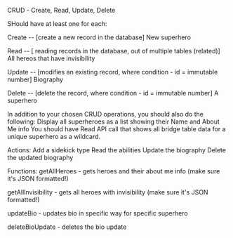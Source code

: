 CRUD - Create, Read, Update, Delete

SHould have at least one for each: 

Create -- [create a new record in the database]
New superhero


Read --  [ reading records in the database, out of multiple tables (related)]
All hereos that have invisibility


Update -- [modifies an existing record, where condition - id = immutable number]
Biography


Delete --  [delete the record, where condition - id = immutable number]
A superhero


In addition to your chosen CRUD operations, you should also do the following:
Display all superheroes as a list showing their Name and About Me info
You should have Read API call that shows all bridge table data for a unique superhero as a wildcard.


Actions: 
Add a sidekick type 
Read the abilities
Update the biography 
Delete the updated biography


Functions: 
getAllHeroes - gets heroes and their about me info (make sure it's JSON formatted!)

getAllInvisibility - gets all heroes with invisibility (make sure it's JSON formatted!)

updateBio - updates bio in specific way for specific superhero

deleteBioUpdate - deletes the bio update

